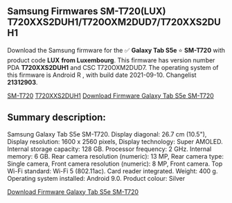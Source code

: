 <h2>Samsung Firmwares SM-T720(LUX) T720XXS2DUH1/T720OXM2DUD7/T720XXS2DUH1</h2>
Download the Samsung firmware for the ✅ <strong>Galaxy Tab S5e </strong> ⭐ <strong>SM-T720</strong> with product code <strong>LUX</strong> <strong> from Luxembourg</strong>. This firmware has version number PDA <strong>T720XXS2DUH1</strong> and CSC T720OXM2DUD7. The operating system of this firmware is Android R , with build date 2021-09-10. Changelist <strong>21312903</strong>.


[SM-T720](https://samfirm.shop/samsung/model/SM-T720)
[T720XXS2DUH1](https://samfirm.shop/samsung/pda/T720XXS2DUH1)
[Download Firmware Galaxy Tab S5e SM-T720](https://samfirm.shop/samsung/firmware/455818)
<h2>Summary description:</h2>
<p>Samsung Galaxy Tab S5e SM-T720. Display diagonal: 26.7 cm (10.5"), Display resolution: 1600 x 2560 pixels, Display technology: Super AMOLED. Internal storage capacity: 128 GB. Processor frequency: 2 GHz. Internal memory: 6 GB. Rear camera resolution (numeric): 13 MP, Rear camera type: Single camera, Front camera resolution (numeric): 8 MP, Front camera. Top Wi-Fi standard: Wi-Fi 5 (802.11ac). Card reader integrated. Weight: 400 g. Operating system installed: Android 9.0. Product colour: Silver</p>


[Download Firmware Galaxy Tab S5e SM-T720](https://samfirm.shop/samsung/firmware/455818)
